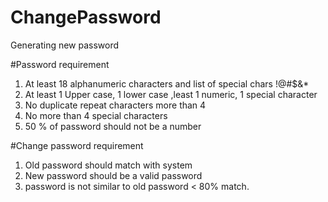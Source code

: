 # ChangePassword
Generating new password

#Password requirement
1. At least 18 alphanumeric characters and list of special chars !@#$&*
2. At least 1 Upper case, 1 lower case ,least 1 numeric, 1 special character
3. No duplicate repeat characters more than 4
4. No more than 4 special characters
5. 50 % of password should not be a number

#Change password requirement
1. Old password should match with system
2. New password should be a valid password
3. password is not similar to old password < 80% match. 
